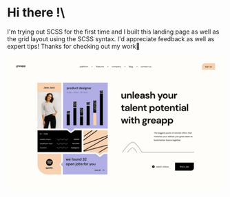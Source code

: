 # Hi there !\

I'm trying out SCSS for the first time and I built this landing page as well as the grid layout using the SCSS syntax.
I'd appreciate feedback as well as expert tips!
Thanks for checking out my work💜

![Landing page design](/design/landing-page.png)

